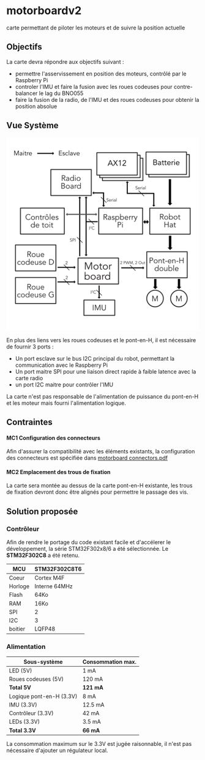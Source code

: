 # motorboardv2
carte permettant de piloter les moteurs et de suivre la position actuelle

## Objectifs
La carte devra répondre aux objectifs suivant :

* permettre l'asservissement en position des moteurs, contrôlé par le Raspberry Pi
* controler l'IMU et faire la fusion avec les roues codeuses pour contre-balancer le lag du BNO055
* faire la fusion de la radio, de l'IMU et des roues codeuses pour obtenir la position absolue

## Vue Système

![archi robot](/specs/architecture-robot.png)

En plus des liens vers les roues codeuses et le pont-en-H, il est nécessaire de fournir 3 ports :
* Un port esclave sur le bus I2C principal du robot, permettant la communication avec le Raspberry Pi
* Un port maitre SPI pour une liaison direct rapide à faible latence avec la carte radio
* un port I2C maitre pour contrôler l'IMU

La carte n'est pas responsable de l'alimentation de puissance du pont-en-H et les moteur mais fourni l'alimentation logique.

## Contraintes

#### MC1 Configuration des connecteurs
Afin d'assurer la compatibilité avec les éléments existants, la configuration des connecteurs est spécifiée dans [motorboard connectors.pdf](https://github.com/TelecomParistoc/motorboardv2/blob/master/specs/motorboard%20connectors.pdf)

#### MC2 Emplacement des trous de fixation
La carte sera montée au dessus de la carte pont-en-H existante, les trous de fixation devront donc être alignés pour permettre le passage des vis.

## Solution proposée

### Contrôleur

Afin de rendre le portage du code existant facile et d'accélerer le développement, la série STM32F302x8/6 a été sélectionnée. 
Le **STM32F302C8** a été retenu.

| MCU | STM32F302C8T6 |
| ----- | ------------- |
| Coeur | Cortex M4F |
| Horloge | Interne 64MHz |
| Flash | 64Ko |
| RAM | 16Ko |
| SPI | 2 |
| I2C | 3 |
| boitier | LQFP48 |

### Alimentation

| Sous-système | Consommation max. |
| --- | -------------- |
| LED (5V) | 1 mA |
| Roues codeuses (5V) | 120 mA |
| **Total 5V** | **121 mA** |
| Logique pont-en-H (3.3V) | 8 mA |
| IMU (3.3V) | 12.5 mA |
| Contrôleur (3.3V) | 42 mA |
| LEDs (3.3V) | 3.5 mA |
| **Total 3.3V** | **66 mA** |

La consommation maximum sur le 3.3V est jugée raisonnable, il n'est pas nécessaire d'ajouter un régulateur local.
 
